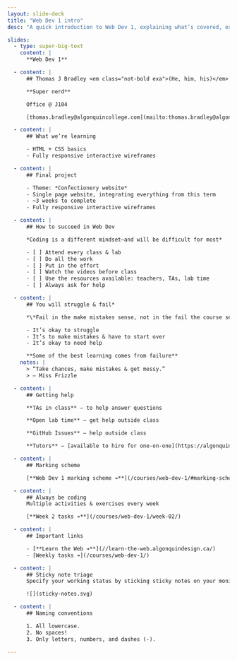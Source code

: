 ```yaml
---
layout: slide-deck
title: "Web Dev 1 intro"
desc: "A quick introduction to Web Dev 1, explaining what’s covered, expectations & marking scheme."

slides:
  - type: super-big-text
    content: |
      **Web Dev 1**

  - content: |
      ## Thomas J Bradley <em class="not-bold exa">(He, him, his)</em>

      **Super nerd**

      Office @ J104

      [thomas.bradley@algonquincollege.com](mailto:thomas.bradley@algonquincollege.com)

  - content: |
      ## What we’re learning

      - HTML + CSS basics
      - Fully responsive interactive wireframes

  - content: |
      ## Final project

      - Theme: *Confectionery website*
      - Single page website, integrating everything from this term
      - ~3 weeks to complete
      - Fully responsive interactive wireframes

  - content: |
      ## How to succeed in Web Dev

      *Coding is a different mindset—and will be difficult for most*

      - [ ] Attend every class & lab
      - [ ] Do all the work
      - [ ] Put in the effort
      - [ ] Watch the videos before class
      - [ ] Use the resources available: teachers, TAs, lab time
      - [ ] Always ask for help

  - content: |
      ## You will struggle & fail*

      *\*Fail in the make mistakes sense, not in the fail the course sense*

      - It’s okay to struggle
      - It’s to make mistakes & have to start over
      - It’s okay to need help

      **Some of the best learning comes from failure**
    notes: |
      > “Take chances, make mistakes & get messy.”
      > — Miss Frizzle

  - content: |
      ## Getting help

      **TAs in class** — to help answer questions

      **Open lab time** — get help outside class

      **GitHub Issues** — help outside class

      **Tutors** — [available to hire for one-on-one](https://algonquincollege.libguides.com/slc/peer-tutoring)

  - content: |
      ## Marking scheme

      [**Web Dev 1 marking scheme ➔**](/courses/web-dev-1/#marking-scheme)

  - content: |
      ## Always be coding
      Multiple activities & exercises every week

      [**Week 2 tasks ➔**](/courses/web-dev-1/week-02/)

  - content: |
      ## Important links

      - [**Learn the Web ➔**](//learn-the-web.algonquindesign.ca/)
      - [Weekly tasks ➔](/courses/web-dev-1/)

  - content: |
      ## Sticky note triage
      Specify your working status by sticking sticky notes on your monitor

      ![](sticky-notes.svg)

  - content: |
      ## Naming conventions

      1. All lowercase.
      2. No spaces!
      3. Only letters, numbers, and dashes (-).

---
```

